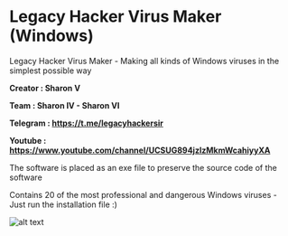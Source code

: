 # Legacy Hacker Virus Maker (Windows)

Legacy Hacker Virus Maker - Making all kinds of Windows viruses in the simplest possible way

**Creator : Sharon V**
 
**Team : Sharon IV - Sharon VI**

**Telegram : https://t.me/legacyhackersir**

**Youtube : https://www.youtube.com/channel/UCSUG894jzlzMkmWcahiyyXA**

The software is placed as an exe file to preserve the source code of the software

Contains 20 of the most professional and dangerous Windows viruses - Just run the installation file :)

![alt text](https://s2.uupload.ir/files/bandicam_2023-02-21_06-10-37-713_k9je.jpg)
